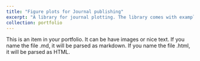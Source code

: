 ```yaml
---
title: "Figure plots for Journal publishing"
excerpt: "A library for journal plotting. The library comes with examples and predefined styles. <br/><img src='https://github.com/martin-garaj/journal_figure/raw/main/graphics/example_figure.png' width='90%'>"
collection: portfolio
---
```


This is an item in your portfolio. It can be have images or nice text. If you name the file .md, it will be parsed as markdown. If you name the file .html, it will be parsed as HTML. 
